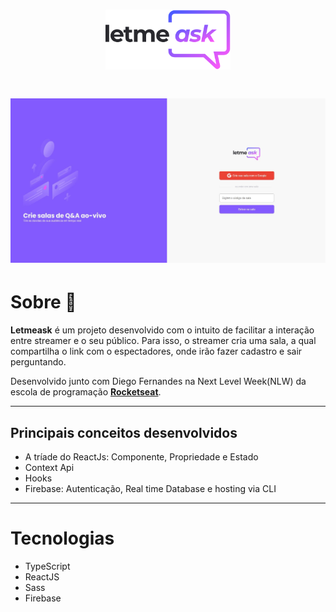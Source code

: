 <h1 align="center" >
    <img src="./src/assets/images/logo.svg" width="200px">
</h1>

<h1 align="center">
    <img src="./src/assets/images/letmeask.jpg">
</h1>

# Sobre 🚀
**Letmeask** é um
projeto desenvolvido com o intuito de facilitar a interação entre streamer e o seu público. Para isso, o streamer cria uma sala, a qual compartilha o link com o espectadores, onde irão fazer cadastro e sair perguntando.

Desenvolvido junto com Diego Fernandes na Next Level Week(NLW) da escola de programação [**Rocketseat**](https://app.rocketseat.com.br/dashboard). 

---
## Principais conceitos desenvolvidos
- A tríade do ReactJs: Componente, Propriedade e Estado
- Context Api
- Hooks
- Firebase: Autenticação, Real time Database e hosting via CLI

---

# Tecnologias 
- TypeScript
- ReactJS
- Sass
- Firebase
